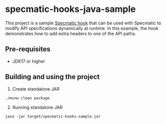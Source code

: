 # specmatic-hooks-java-sample

This project is a sample [Specmatic hook](https://docs.specmatic.io/documentation/contract_tests.html#hooks) that can be used with Specmatic to modify API specifications dynamically at runtime. 
In this example, the hook demonstrates how to add extra headers to one of the API paths.

## Pre-requisites

* JDK17 or higher

## Building and using the project

1. Create standalone JAR

```shell
./mvnw clean package
```

2. Running standalone JAR

```shell
java -jar target/specmatic-hooks-sample.jar
```
